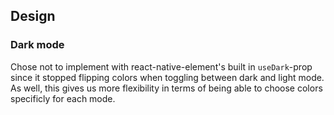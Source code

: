 ## Design

### Dark mode

Chose not to implement with react-native-element's built in `useDark`-prop since it stopped flipping colors when toggling between dark and light mode. As well, this gives us more flexibility in terms of being able to choose colors specificly for each mode.

